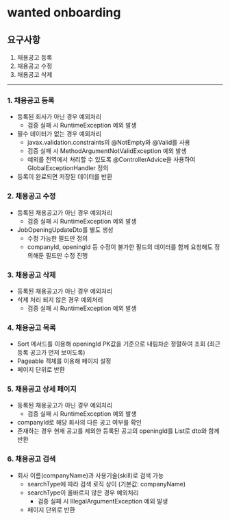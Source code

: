 # wanted onboarding

## 요구사항
1. 채용공고 등록
2. 채용공고 수정
3. 채용공고 삭제
---
### 1. 채용공고 등록
* 등록된 회사가 아닌 경우 예외처리
  * 검증 실패 시 RuntimeException 예외 발생
* 필수 데이터가 없는 경우 예외처리
  * javax.validation.constraints의 @NotEmpty와 @Valid를 사용
  * 검증 실패 시 MethodArgumentNotValidException 예외 발생
  * 예외를 전역에서 처리할 수 있도록 @ControllerAdvice을 사용하여 GlobalExceptionHandler 정의
* 등록이 완료되면 저장된 데이터를 반환

### 2. 채용공고 수정
* 등록된 채용공고가 아닌 경우 예외처리
  * 검증 실패 시 RuntimeException 예외 발생
* JobOpeningUpdateDto를 별도 생성
  * 수정 가능한 필드만 정의
  * companyId, openingId 등 수정이 불가한 필드의 데이터를 함께 요청해도 정의해둔 필드만 수정 진행

### 3. 채용공고 삭제
* 등록된 채용공고가 아닌 경우 예외처리
* 삭제 처리 되지 않은 경우 예외처리
  * 검증 실패 시 RuntimeException 예외 발생

### 4. 채용공고 목록
* Sort 메서드를 이용해 openingId PK값을 기준으로 내림차순 정렬하여 조회 (최근 등록 공고가 먼저 보이도록)
* Pageable 객체를 이용해 페이지 설정
* 페이지 단위로 반환

### 5. 채용공고 상세 페이지
* 등록된 채용공고가 아닌 경우 예외처리
  * 검증 실패 시 RuntimeException 예외 발생
* companyId로 해당 회사의 다른 공고 여부를 확인 
* 존재하는 경우 현재 공고를 제외한 등록된 공고의 openingId를 List로 dto와 함께 반환

### 6. 채용공고 검색 
* 회사 이름(companyName)과 사용기술(skill)로 검색 가능
  * searchType에 따라 검색 로직 상이 (기본값: companyName)
  * searchType이 올바르지 않은 경우 예외처리
    * 검증 실패 시 IllegalArgumentException 예외 발생
  * 페이지 단위로 반환